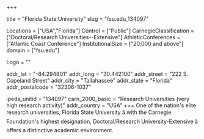 
+++

title = "Florida State University"
slug = "fsu.edu_134097"

Locations = ["USA","Florida"]
Control = ["Public"]
CarnegieClassification = ["Doctoral/Research Universities--Extensive"]
AthleticConferences = ["Atlantic Coast Conference"]
InstitutionalSize = ["20,000 and above"]
domain = ["fsu.edu"]

Logo = ""

addr_lat = "-84.294801"
addr_long = "30.442100"
addr_street = "222 S. Copeland Street"
addr_city = "Tallahassee"
addr_state = "Florida"
addr_postalcode = "32306-1037"

ipeds_unitid = "134097"
carn_2000_basic = "Research Universities (very high research activity)"
addr_country = "USA"
+++
    One of the nation's elite research universities, Florida State University â with the Carnegie Foundation's highest designation, Doctoral/Research University-Extensive â offers a distinctive academic environment.
